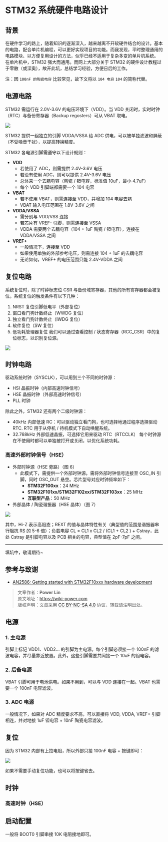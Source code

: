 # STM32 系统硬件电路设计

## 背景

在硬件学习的路上，随着知识的逐渐深入，越来越离不开软硬件结合的设计。基本的电路，配合单片机编程，可以更好实现项目的功能。而我发现，平时整理通用的电路模块、以方便复用设计的方法，似乎已经不适用于复杂多变的单片机系统。  
在单片机中，STM32 强大而通用。而网上大部分关于 STM32 的硬件设计教程过于零散（或深奥），故开此坑，总结学习经验，方便日后的工作。

注：因 `100nF 的陶瓷电容` 比较常见，故下文将以 `104 电容` `104` 的简称代替。

## 电源电路

STM32 需运行在 2.0V-3.6V 的电压环境下（VDD）。当 VDD 关闭时，实时时钟（RTC）与备份寄存器（Backup regosters）可从 VBAT 取电。

![](https://wiki-media-1253965369.cos.ap-guangzhou.myqcloud.com/img/20200223195956.png)

STM32 提供一组独立的引脚 VDDA/VSSA 给 ADC 供电，可以被单独滤波和屏蔽（不受噪音干扰），以提高转换精度。

STM32 各电源引脚需遵守以下设计规则：

- **VDD**
  - 若使用了 ADC，则需提供 2.4V-3.6V 电压
  - 若没有使用 ADC，则可以提供 2.4V-3.6V 电压
  - 总体来一个去耦电容（陶瓷 / 钽电容，标准值 10uF，最小 4.7uF）
  - 每个 VDD 引脚端都需要一个 104 电容
- **VBAT**
  - 若不使用 VBAT，则需连接至 VDD，并增加 104 电容去耦
  - VBAT 输入电压范围在 1.8V-3.6V 之间
- **VDDA/VSSA**
  - 需分别与 VDD/VSS 连接
  - 若芯片有 VREF- 引脚，则需连接至 VSSA
  - VDDA 需要两个去耦电容（104 + 1uF 陶瓷 / 钽电容），连接在 VDDA/VSSA 之间
- **VREF+**
  - 一般情况下，连接至 VDD
  - 如果使用单独的外部参考电压，则需连接 104 + 1uF 的去耦电容
  - 无论如何，VREF+ 的电压范围只能 2.4V-VDDA 之间

## 复位电路

系统复位时，除了时钟标志位 CSR 与备份域寄存器，其他的所有寄存器都会被复位。系统复位的触发条件有以下几种：

1. NRST 复位引脚低电平（外部复位）
2. 窗口看门狗计数终止（WWDG 复位）
3. 独立看门狗计数终止（IWDG 复位）
4. 软件复位（SW 复位）
5. 低功耗管理器复位
   我们可以通过查看控制 / 状态寄存器（RCC_CSR）中的复位标志，以识别复位源。

![](https://wiki-media-1253965369.cos.ap-guangzhou.myqcloud.com/img/20200223205021.png)

## 时钟电路

驱动系统时钟（SYSCLK），可以用到三个不同的时钟源：

- HSI 晶振时钟（内部高速时钟信号）
- HSE 晶振时钟（外部高速时钟信号）
- PLL 时钟

除此之外，STM32 还有两个二级时钟源：

- 40kHz 内部低速 RC：可以驱动独立看门狗，也可选择地通过程序选择驱动 RTC. RTC 用于从停机 / 待机模式下自动唤醒系统。
- 32.768kHz 外部低速晶振，可选择它用来驱动 RTC（RTCCLK）
  每个时钟源在不使用时都可以单独被打开或关闭，以优化系统功耗。

### 高速外部时钟信号（HSE）

- 外部时钟源（HSE 旁路）（图 6）
  - 此模式下，需提供一个外部时钟源。需将外部时钟信号连接至 OSC_IN 引脚，同时 OSC_OUT 悬空。芯片型号对应时钟频率如下：
    - **STM32F100xx**：24 MHz
    - **STM32F101xx/STM32F102xx/STM32F103xx**：25 MHz
    - **互联型产品**：50 MHz
- 外部晶体 / 陶瓷谐振器（HSE 晶体）（图 7）

![](https://wiki-media-1253965369.cos.ap-guangzhou.myqcloud.com/img/20200223212710.png)

其中，Hi-Z 表示高阻态；REXT 的值与晶体特性有关（典型值的范围是谐振器串行阻抗 RS 的 5-6 倍）；负载电容 CL = CL1 x CL2 / (CL1 + CL2 ) + Cstray，此处 Cstray 是引脚电容以及 PCB 相关的电容，典型值在 2pF-7pF 之间。

---

填坑中，敬请期待~

## 参考与致谢

- [AN2586: Getting started with STM32F10xxx hardware development](https://www.st.com/content/ccc/resource/technical/document/application_note/6c/a3/24/49/a5/d4/4a/db/CD00164185.pdf/files/CD00164185.pdf/jcr:content/translations/en.CD00164185.pdf)

> 文章作者：**Power Lin**  
> 原文地址：<https://wiki-power.com>  
> 版权声明：文章采用 [CC BY-NC-SA 4.0](https://creativecommons.org/licenses/by/4.0/deed.zh) 协议，转载请注明出处。

## 电源

### 1. 主电源

引脚上标记 VDD1、VDD2... 的引脚为主电源。每个引脚必须接一个 100nF 的滤波电容，并尽量靠近放置。此外，这些引脚需要共同接一个 10uF 的钽电容。

### 2. 后备电源

VBAT 引脚可用于电池供电。如果不用到，可以与 VDD 连接在一起。VBAT 也需要一个 100nF 电容滤波。

### 3. ADC 电源

一般情况下，如果对 ADC 精度要求不高，可以直接将 VDD, VDDA, VREF+ 引脚相连，并对地接 1uF 钽电容 + 10nF 陶瓷电容滤波。

## 复位

因为 STM32 内部有上拉电阻，所以外部只接 100nF 电容 + 按键即可：

![](https://wiki-media-1253965369.cos.ap-guangzhou.myqcloud.com/img/20200602151046.png)

如果不需要手动复位功能，也可以将按键省去。

## 时钟

### 高速时钟（HSE）

## 启动配置

一般将 BOOT0 引脚串接 10K 电阻接地即可。
